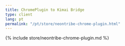 ```yaml
---
title: ChromePlugin to Kimai Bridge
type: client
lang: pt
permalink: "/pt/store/neontribe-chrome-plugin.html"
---
```


{% include store/neontribe-chrome-plugin.md %}
